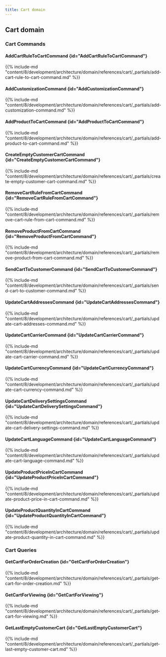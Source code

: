 ```yaml
---
title: Cart domain
---
```


## Cart domain

### Cart Commands

#### AddCartRuleToCartCommand {id="AddCartRuleToCartCommand"}

{{%  include-md "content/8/development/architecture/domain/references/cart/_partials/add-cart-rule-to-cart-command.md" %}}
#### AddCustomizationCommand {id="AddCustomizationCommand"}

{{%  include-md "content/8/development/architecture/domain/references/cart/_partials/add-customization-command.md" %}}
#### AddProductToCartCommand {id="AddProductToCartCommand"}

{{%  include-md "content/8/development/architecture/domain/references/cart/_partials/add-product-to-cart-command.md" %}}
#### CreateEmptyCustomerCartCommand {id="CreateEmptyCustomerCartCommand"}

{{%  include-md "content/8/development/architecture/domain/references/cart/_partials/create-empty-customer-cart-command.md" %}}
#### RemoveCartRuleFromCartCommand {id="RemoveCartRuleFromCartCommand"}

{{%  include-md "content/8/development/architecture/domain/references/cart/_partials/remove-cart-rule-from-cart-command.md" %}}
#### RemoveProductFromCartCommand {id="RemoveProductFromCartCommand"}

{{%  include-md "content/8/development/architecture/domain/references/cart/_partials/remove-product-from-cart-command.md" %}}
#### SendCartToCustomerCommand {id="SendCartToCustomerCommand"}

{{%  include-md "content/8/development/architecture/domain/references/cart/_partials/send-cart-to-customer-command.md" %}}
#### UpdateCartAddressesCommand {id="UpdateCartAddressesCommand"}

{{%  include-md "content/8/development/architecture/domain/references/cart/_partials/update-cart-addresses-command.md" %}}
#### UpdateCartCarrierCommand {id="UpdateCartCarrierCommand"}

{{%  include-md "content/8/development/architecture/domain/references/cart/_partials/update-cart-carrier-command.md" %}}
#### UpdateCartCurrencyCommand {id="UpdateCartCurrencyCommand"}

{{%  include-md "content/8/development/architecture/domain/references/cart/_partials/update-cart-currency-command.md" %}}
#### UpdateCartDeliverySettingsCommand {id="UpdateCartDeliverySettingsCommand"}

{{%  include-md "content/8/development/architecture/domain/references/cart/_partials/update-cart-delivery-settings-command.md" %}}
#### UpdateCartLanguageCommand {id="UpdateCartLanguageCommand"}

{{%  include-md "content/8/development/architecture/domain/references/cart/_partials/update-cart-language-command.md" %}}
#### UpdateProductPriceInCartCommand {id="UpdateProductPriceInCartCommand"}

{{%  include-md "content/8/development/architecture/domain/references/cart/_partials/update-product-price-in-cart-command.md" %}}
#### UpdateProductQuantityInCartCommand {id="UpdateProductQuantityInCartCommand"}

{{%  include-md "content/8/development/architecture/domain/references/cart/_partials/update-product-quantity-in-cart-command.md" %}}

### Cart Queries

#### GetCartForOrderCreation {id="GetCartForOrderCreation"}

{{%  include-md "content/8/development/architecture/domain/references/cart/_partials/get-cart-for-order-creation.md" %}}
#### GetCartForViewing {id="GetCartForViewing"}

{{%  include-md "content/8/development/architecture/domain/references/cart/_partials/get-cart-for-viewing.md" %}}
#### GetLastEmptyCustomerCart {id="GetLastEmptyCustomerCart"}

{{%  include-md "content/8/development/architecture/domain/references/cart/_partials/get-last-empty-customer-cart.md" %}}
